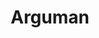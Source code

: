 ---
codehost: https://github.com/https://github.com/arguman
logohandle: arguman
sort: arguman
title: Arguman
twitter: https://x.com/argumentmapping
website: https://en.arguman.org/
---